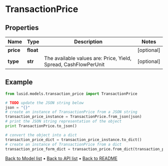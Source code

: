 # TransactionPrice


## Properties
Name | Type | Description | Notes
------------ | ------------- | ------------- | -------------
**price** | **float** |  | [optional] 
**type** | **str** | The available values are: Price, Yield, Spread, CashFlowPerUnit | [optional] 

## Example

```python
from lusid.models.transaction_price import TransactionPrice

# TODO update the JSON string below
json = "{}"
# create an instance of TransactionPrice from a JSON string
transaction_price_instance = TransactionPrice.from_json(json)
# print the JSON string representation of the object
print TransactionPrice.to_json()

# convert the object into a dict
transaction_price_dict = transaction_price_instance.to_dict()
# create an instance of TransactionPrice from a dict
transaction_price_form_dict = transaction_price.from_dict(transaction_price_dict)
```
[Back to Model list](../README.md#documentation-for-models) &#8226; [Back to API list](../README.md#documentation-for-api-endpoints) &#8226; [Back to README](../README.md)


